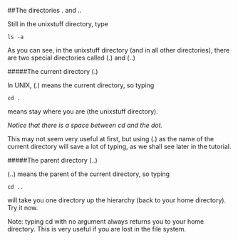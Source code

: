 ##The directories . and ..

Still in the unixstuff directory, type

```
ls -a
```

As you can see, in the unixstuff directory (and in all other directories), there are two special directories called (.) and (..)

#####The current directory (.)

In UNIX, (.) means the current directory, so typing

```
cd .
```
means stay where you are (the unixstuff directory).

*Notice that there is a space between cd and the dot.*

This may not seem very useful at first, but using (.) as the name of the current directory will save a lot of typing, as we shall see later in the tutorial.

#####The parent directory (..)

(..) means the parent of the current directory, so typing

```
cd ..
```

will take you one directory up the hierarchy (back to your home directory). Try it now.

Note: typing cd with no argument always returns you to your home directory. This is very useful if you are lost in the file system.
